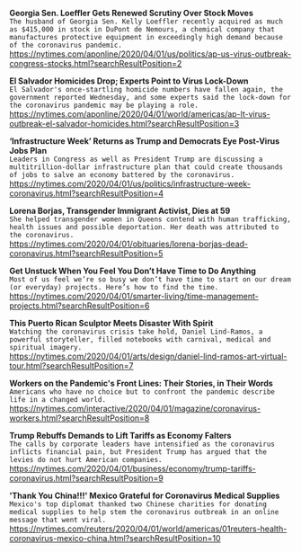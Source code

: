 **Georgia Sen. Loeffler Gets Renewed Scrutiny Over Stock Moves**\
`The husband of Georgia Sen. Kelly Loeffler recently acquired as much as $415,000 in stock in DuPont de Nemours, a chemical company that manufactures protective equipment in exceedingly high demand because of the coronavirus pandemic.`\
https://nytimes.com/aponline/2020/04/01/us/politics/ap-us-virus-outbreak-congress-stocks.html?searchResultPosition=2

**El Salvador Homicides Drop; Experts Point to Virus Lock-Down**\
`El Salvador's once-startling homicide numbers have fallen again, the government reported Wednesday, and some experts said the lock-down for the coronavirus pandemic may be playing a role.`\
https://nytimes.com/aponline/2020/04/01/world/americas/ap-lt-virus-outbreak-el-salvador-homicides.html?searchResultPosition=3

**‘Infrastructure Week’ Returns as Trump and Democrats Eye Post-Virus Jobs Plan**\
`Leaders in Congress as well as President Trump are discussing a multitrillion-dollar infrastructure plan that could create thousands of jobs to salve an economy battered by the coronavirus.`\
https://nytimes.com/2020/04/01/us/politics/infrastructure-week-coronavirus.html?searchResultPosition=4

**Lorena Borjas, Transgender Immigrant Activist, Dies at 59**\
`She helped transgender women in Queens contend with human trafficking, health issues and possible deportation. Her death was attributed to the coronavirus.`\
https://nytimes.com/2020/04/01/obituaries/lorena-borjas-dead-coronavirus.html?searchResultPosition=5

**Get Unstuck When You Feel You Don’t Have Time to Do Anything**\
`Most of us feel we’re so busy we don’t have time to start on our dream (or everyday) projects. Here’s how to find the time.`\
https://nytimes.com/2020/04/01/smarter-living/time-management-projects.html?searchResultPosition=6

**This Puerto Rican Sculptor Meets Disaster With Spirit**\
`Watching the coronavirus crisis take hold, Daniel Lind-Ramos, a powerful storyteller, filled notebooks with carnival, medical and spiritual imagery.`\
https://nytimes.com/2020/04/01/arts/design/daniel-lind-ramos-art-virtual-tour.html?searchResultPosition=7

**Workers on the Pandemic's Front Lines: Their Stories, in Their Words**\
`Americans who have no choice but to confront the pandemic describe life in a changed world.`\
https://nytimes.com/interactive/2020/04/01/magazine/coronavirus-workers.html?searchResultPosition=8

**Trump Rebuffs Demands to Lift Tariffs as Economy Falters**\
`The calls by corporate leaders have intensified as the coronavirus inflicts financial pain, but President Trump has argued that the levies do not hurt American companies.`\
https://nytimes.com/2020/04/01/business/economy/trump-tariffs-coronavirus.html?searchResultPosition=9

**'Thank You China!!!' Mexico Grateful for Coronavirus Medical Supplies**\
`Mexico's top diplomat thanked two Chinese charities for donating medical supplies to help stem the coronavirus outbreak in an online message that went viral.`\
https://nytimes.com/reuters/2020/04/01/world/americas/01reuters-health-coronavirus-mexico-china.html?searchResultPosition=10

